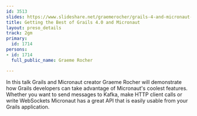 ```yaml
---
id: 3513
slides: https://www.slideshare.net/graemerocher/grails-4-and-micronaut-at-devnexus-2019
title: Getting the Best of Grails 4.0 and Micronaut
layout: preso_details
track: 2gm
primary:
  id: 1714
persons:
- id: 1714
  full_public_name: Graeme Rocher

---
```

In this talk Grails and Micronaut creator Graeme Rocher will demonstrate how Grails developers can take advantage of Micronaut's coolest features. Whether you want to send messages to Kafka, make HTTP client calls or write WebSockets Micronaut has a great API that is easily usable from your Grails application.
